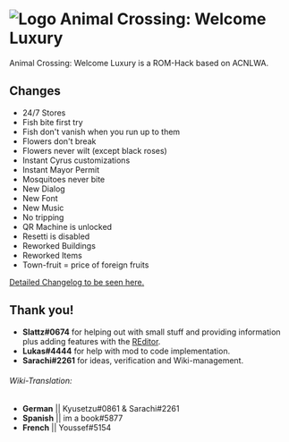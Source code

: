 # ![Logo](https://assets.gitlab-static.net/uploads/-/system/project/avatar/11357955/Logo_2.png?width=649) Animal Crossing: Welcome Luxury

Animal Crossing: Welcome Luxury is a ROM-Hack based on ACNLWA.

## Changes

- 24/7 Stores
- Fish bite first try
- Fish don't vanish when you run up to them
- Flowers don't break
- Flowers never wilt (except black roses)
- Instant Cyrus customizations
- Instant Mayor Permit
- Mosquitoes never bite
- New Dialog
- New Font
- New Music
- No tripping
- QR Machine is unlocked
- Resetti is disabled
- Reworked Buildings
- Reworked Items
- Town-fruit = price of foreign fruits

[Detailed Changelog to be seen here.](CHANGELOG.md)

## Thank you!

- **Slattz#0674** for helping out with small stuff and providing information plus adding features with the [REditor](https://github.com/Slattz/ACNL_REditor/).
- **Lukas#4444** for help with mod to code implementation.
- **Sarachi#2261** for ideas, verification and Wiki-management.

###### Wiki-Translation:

- **German** || Kyusetzu#0861 & Sarachi#2261
- **Spanish** || im a book#5877
- **French** || Youssef#5154
